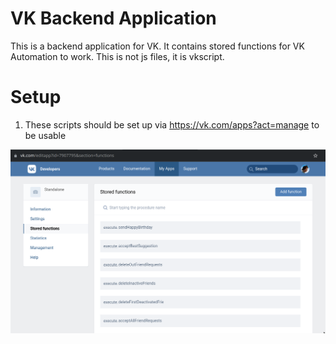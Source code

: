 # VK Backend Application

This is a backend application for VK. It contains stored functions for VK Automation to work. This is not js files, it is vkscript.

# Setup

1. These scripts should be set up via https://vk.com/apps?act=manage to be usable

[![stored functions](StoredFunctions.png "stored functions")](StoredFunctions.png)
